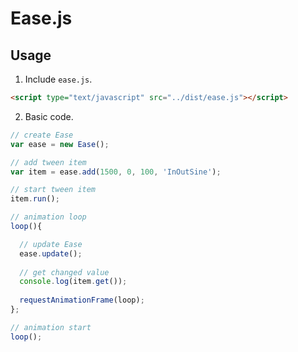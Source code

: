 # Ease.js


## Usage


1. Include `ease.js`.

```html
<script type="text/javascript" src="../dist/ease.js"></script>
```


2. Basic code.

```javascript
// create Ease
var ease = new Ease();

// add tween item
var item = ease.add(1500, 0, 100, 'InOutSine');

// start tween item
item.run();

// animation loop
loop(){

  // update Ease
  ease.update();
  
  // get changed value
  console.log(item.get());
  
  requestAnimationFrame(loop);
};

// animation start
loop();
```

